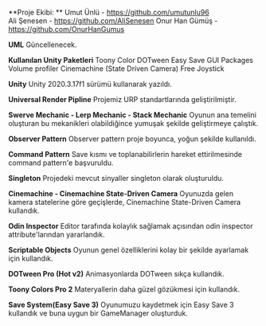 **Proje Ekibi: **
Umut Ünlü - https://github.com/umutunlu96	
Ali Şenesen - https://github.com/AliSenesen	
Onur Han Gümüş - https://github.com/OnurHanGumus	

**UML**
Güncellenecek.

**Kullanılan Unity Paketleri**
Toony Color
DOTween
Easy Save
GUI Packages
Volume profiler
Cinemachine (State Driven Camera)
Free Joystick

**Unity**
Unity 2020.3.17f1 sürümü kullanarak yazıldı.

**Universal Render Pipline**
Projemiz URP standartlarında geliştirilmiştir.

**Swerve Mechanic - Lerp Mechanic - Stack Mechanic**
Oyunun ana temelini oluşturan bu mekanikleri olabildiğince yumuşak şekilde geliştirmeye çalıştık.

**Observer Pattern**
Observer pattern proje boyunca, yoğun şekilde kullanıldı. 

**Command Pattern**
Save kısmı ve toplanabilirlerin hareket ettirilmesinde command pattern'e başvuruldu.

**Singleton**
Projedeki mevcut sinyaller singleton olarak oluşturuldu.

**Cinemachine - Cinemachine State-Driven Camera**
Oyunuzda gelen kamera statelerine göre geçişlerde, Cinemachine State-Driven Camera kullandık.

**Odin Inspector**
Editor tarafında kolaylık sağlamak açısından odin inspector attribute'larından yararlandık.

**Scriptable Objects**
Oyunun genel özelliklerini kolay bir şekilde ayarlamak için kullandık.

**DOTween Pro (Hot v2)**
Animasyonlarda DOTween sıkça kullandık.

**Toony Colors Pro 2**
Materyallerin daha güzel gözükmesi için kullandık.

**Save System(Easy Save 3)**
Oyunumuzu kaydetmek için Easy Save 3 kullandık ve buna uygun bir GameManager oluşturduk.
